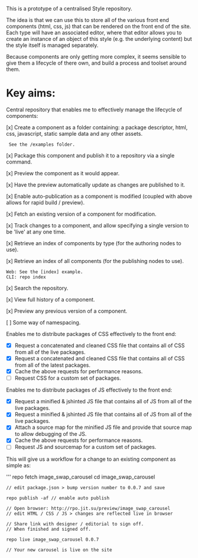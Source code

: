 This is a prototype of a centralised Style repository.

The idea is that we can use this to store all of the various front end components (html, css, js)
that can be rendered on the front end of the site.  Each type will have an associated editor, where
that editor allows you to create an instance of an object of this style (e.g. the underlying content)
but the style itself is managed separately.

Because components are only getting more complex, it seems sensible to give them a lifecycle of there
own, and build a process and toolset around them.

Key aims:
=========

Central repository that enables me to effectively manage the lifecycle of components:


[x] Create a component as a folder containing: a package descriptor, html, css, javascript, static sample data and any other assets.

     See the /examples folder.

[x] Package this component and publish it to a repository via a single command.

[x] Preview the component as it would appear.

[x] Have the preview automatically update as changes are published to it.

[x] Enable auto-publication as a component is modified (coupled with above allows for rapid build / preview).

[x] Fetch an existing version of a component for modification.

[x] Track changes to a component, and allow specifying a single version to be 'live' at any one time.

[x] Retrieve an index of components by type (for the authoring nodes to use).

[x] Retrieve an index of all components (for the publishing nodes to use).

    Web: See the [index] example.
    CLI: repo index

[x] Search the repository.


[x] View full history of a component.


[x] Preview any previous version of a component.


[ ] Some way of namespacing.

Enables me to distribute packages of CSS effectively to the front end:


 - [x] Request a concatenated and cleaned CSS file that contains all of CSS from all of the live packages.
 - [x] Request a concatenated and cleaned CSS file that contains all of CSS from all of the latest packages.
 - [x] Cache the above requests for performance reasons.
 - [ ] Request CSS for a custom set of packages.

Enables me to distribute packages of JS effectively to the front end:

 - [x] Request a minified & jshinted JS file that contains all of JS from all of the live packages.
 - [x] Request a minified & jshinted JS file that contains all of JS from all of the live packages.
 - [x] Attach a source map for the minified JS file and provide that source map to allow debugging of the JS.
 - [x] Cache the above requests for performance reasons.
 - [ ] Request JS and sourcemap for a custom set of packages.

This will give us a workflow for a change to an existing component as simple as:

'''
	repo fetch image_swap_carousel
	cd image_swap_carousel	
	
	// edit package.json > bump version number to 0.0.7 and save
	
	repo publish -af // enable auto publish

	// Open browser: http://rpo.jit.su/preview/image_swap_carousel
	// edit HTML / CSS / JS > changes are reflected live in browser

	// Share link with designer / editorial to sign off.
	// When finished and signed off.

	repo live image_swap_carousel 0.0.7

	// Your new carousel is live on the site


[index]: http://rpo.jit.su/api/index  "Index API"
[type]: http://rpo.jit.su/api/index/type/gallery  "Index API by type"


